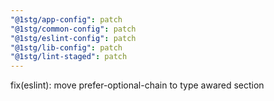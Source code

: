 ```yaml
---
"@1stg/app-config": patch
"@1stg/common-config": patch
"@1stg/eslint-config": patch
"@1stg/lib-config": patch
"@1stg/lint-staged": patch
---
```


fix(eslint): move prefer-optional-chain to type awared section
